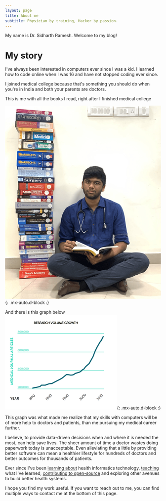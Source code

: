 ```yaml
---
layout: page
title: About me
subtitle: Physician by training, Hacker by passion.
---
```


My name is Dr. Sidharth Ramesh. Welcome to my blog!

# My story
I've always been interested in computers ever since I was a kid. I learned how to code online when I was 16 and have not stopped coding ever since. 

I joined medical college because that's something you should do when you're in India and both your parents are doctors.

This is me with all the books I read, right after I finished medical college

![me with a lot of books](/assets/blog/aboutme.png){: .mx-auto.d-block :}

And there is this graph below 
![exponentially increasing medical research](/assets/blog/increasing_research.png){: .mx-auto.d-block :}

This graph was what made me realize that my skills with computers will be of more help to doctors and patients, than me pursuing my medical career further.

I believe, to provide data-driven decisions when and where it is needed the most, can help save lives. The sheer amount of time a doctor wastes doing paperwork today is unacceptable. Even alleviating that a little by providing better software can mean a healthier lifestyle for hundreds of doctors and better outcomes for thousands of patients.

Ever since I've been [learning about](https://www.linkedin.com/in/sidharthramesh1/) health informatics technology, [teaching](https://www.youtube.com/channel/UCNFLZCaDn8St-b8rmuvj38w) what I've learned, [contributing to open-source](https://github.com/sidharthramesh) and exploring other avenues to build better health systems.

I hope you find my work useful. If you want to reach out to me, you can find multiple ways to contact me at the bottom of this page.